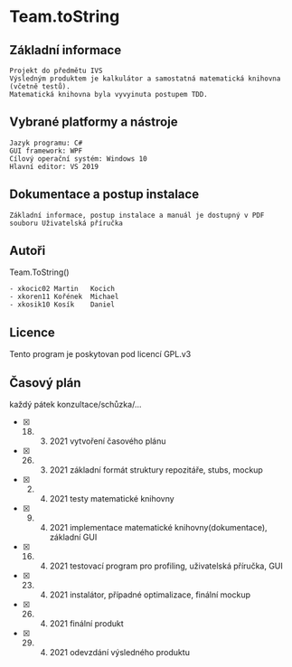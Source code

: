 # Team.toString

Základní informace
-------
```
Projekt do předmětu IVS
Výsledným produktem je kalkulátor a samostatná matematická knihovna (včetně testů).
Matematická knihovna byla vyvyinuta postupem TDD.
```
Vybrané platformy a nástroje
-------
```
Jazyk programu: C#
GUI framework: WPF
Cílový operační systém: Windows 10
Hlavní editor: VS 2019
```
Dokumentace a postup instalace
-------
```
Základní informace, postup instalace a manuál je dostupný v PDF souboru Uživatelská příručka
```
Autoři
------
Team.ToString()
```
- xkocic02 Martin   Kocich
- xkoren11 Kořének  Michael
- xkosik10 Kosík    Daniel
```
Licence
-------
Tento program je poskytovan pod licencí GPL.v3

Časový plán
-------
každý pátek konzultace/schůzka/…
- [x] 18. 3. 2021 vytvoření časového plánu
- [x] 26. 3. 2021 základní formát struktury repozitáře, stubs, mockup
- [x]  2. 4. 2021 testy matematické knihovny
- [x]  9. 4. 2021 implementace matematické knihovny(dokumentace), základní GUI
- [x] 16. 4. 2021 testovací program pro profiling, uživatelská příručka, GUI
- [x] 23. 4. 2021 instalátor, případné optimalizace, finální mockup
- [x] 26. 4. 2021 finální produkt
- [x] 29. 4. 2021 odevzdání výsledného produktu

